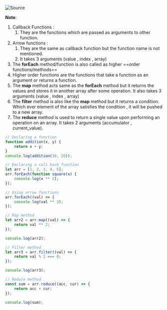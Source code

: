 ![Source](https://youtu.be/P0XMXqDGttU?list=PLGjplNEQ1it_oTvuLRNqXfz_v_0pq6unW&t=58)

**Note**:
1. Callback Functions :
	1. They are the functions which are passed as arguments to other function.
2. Arrow functions :
	1. They are the same as callback function but the function name is not mentioned.
	2. It takes 3 arguments (value , index , array)
3. The **forEach** method/function is also called as higher ==order functions/methods==
4. Higher order functions are the functions that take a function as an argument or returns a function.
5. The **map** method acts same as the **forEach** method but it returns the values and stores it in another array after some operation. It also takes 3 arguments (value , index , array)
6. The **filter** method is also like the **map** method but it returns a condition. Which ever element of the array satisfies the condition , it will be pushed to a new array.
7. The **reduce** method is used to return a single value upon performing an operation on an array. It takes 2 arguments (accumulator , current_value).

```js
// Declaring a function
function addition(x, y) {
	return x + y;
}
console.log(addition(10, 20));

// Declaring a call back function
let arr = [1, 2, 3, 4, 5];
arr.forEach(function square(x) {
	console.log(x ** 2);
});

// Using arrow functions
arr.forEach((val) => {
	console.log(val ** 3);
});

// Map method
let arr2 = arr.map((val) => {
	return val ** 2;
});

console.log(arr2);

// Filter method
let arr3 = arr.filter((val) => {
	return val % 2 === 0;
});

console.log(arr3);

// Reduce method
const sum = arr.reduce((acc, cur) => {
	return acc + cur;
});

console.log(sum);
```
